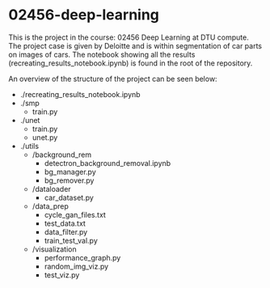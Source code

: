 # 02456-deep-learning
This is the project in the course: 02456 Deep Learning at DTU compute. The project case is given by Deloitte and is within segmentation of car parts on images of cars. The notebook showing all the results (recreating_results_notebook.ipynb) is found in the root of the repository. 

An overview of the structure of the project can be seen below:
- ./recreating_results_notebook.ipynb
- ./smp
  - train.py   
- ./unet
  - train.py
  - unet.py
- ./utils
  - /background_rem
    - detectron_background_removal.ipynb
    - bg_manager.py
    - bg_remover.py  
  - /dataloader
    - car_dataset.py   
  - /data_prep
    - cycle_gan_files.txt
    - test_data.txt
    - data_filter.py
    - train_test_val.py   
  - /visualization  
    - performance_graph.py
    - random_img_viz.py
    - test_viz.py   
